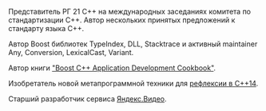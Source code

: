 Представитель РГ 21 C++ на международных заседаниях комитета по стандартизации C++. Автор нескольких принятых предложений к стандарту языка C++.

Aвтор Boost библиотек TypeIndex, DLL, Stacktrace и активный maintainer Any, Conversion, LexicalCast, Variant.

Автор книги ["Boost C++ Application Development Cookbook"](http://apolukhin.github.io/Boost-Cookbook-4880OS/).

Изобретатель новой метапрограммной техники для [рефлексии в C++14](https://github.com/apolukhin/magic_get).

Старший разработчик сервиса [Яндекс.Видео](http://yandex.video/).
